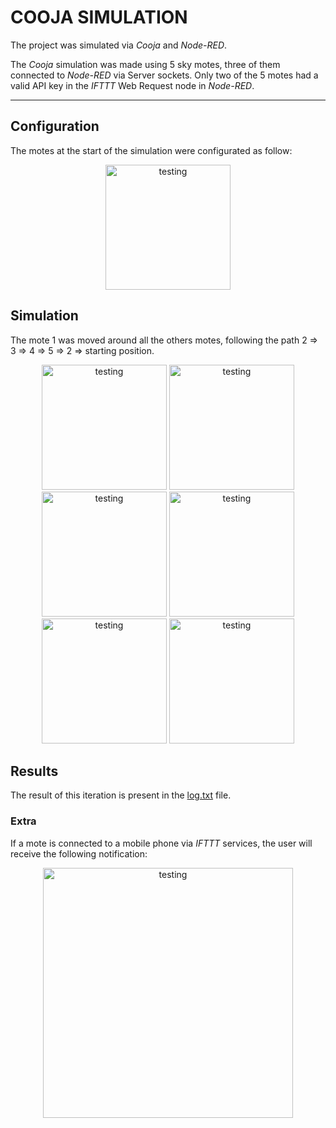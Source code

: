 # COOJA SIMULATION

The project was simulated via _Cooja_ and _Node-RED_.

The _Cooja_ simulation was made using 5 sky motes, three of them connected to _Node-RED_ via Server sockets. Only two of the 5 motes had a valid API key in the _IFTTT_ Web Request node in _Node-RED_.

---

## Configuration

The motes at the start of the simulation were configurated as follow:

<div align="center">
   <img src="https://i.ibb.co/LC2T8jN/Testing1.png"      alt="testing" width="200"
    />
</div>



## Simulation

The mote 1 was moved around all the others motes, following the path 2 ⇒ 3 ⇒ 4 ⇒ 5 ⇒ 2 ⇒ starting position.

<div align="center">
   <img src="https://i.ibb.co/cJprsWd/Testing2.png"      alt="testing" width="200"
   />
   <img src="https://i.ibb.co/3S4XKwZ/Testing3.png"      alt="testing" width="200"
    />
    <img src="https://i.ibb.co/QvJFZWb/Testing4.png"      alt="testing" width="200"
    />
    <img src="https://i.ibb.co/nwY2mHh/Testing5.png"      alt="testing" width="200"
    />
    <img src="https://i.ibb.co/PF7D3pC/Testing6.png"      alt="testing" width="200"
    />
    <img src="https://i.ibb.co/LC2T8jN/Testing1.png"      alt="testing" width="200"
    />
</div>

## Results

The result of this iteration is present in the [log.txt](log.txt) file.

### Extra

If a mote is connected to a mobile phone via _IFTTT_ services, the user will receive the following notification:

<div align="center">
   <img src="https://i.ibb.co/vqYnWBh/immagine.png"      alt="testing" width="400"
    />
</div>
